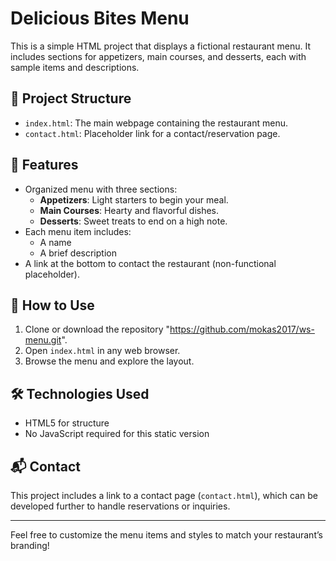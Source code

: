 # Delicious Bites Menu

This is a simple HTML project that displays a fictional restaurant menu. It includes sections for appetizers, main courses, and desserts, each with sample items and descriptions.

## 📄 Project Structure

- `index.html`: The main webpage containing the restaurant menu.
- `contact.html`: Placeholder link for a contact/reservation page.

## 🧾 Features

- Organized menu with three sections:
  - **Appetizers**: Light starters to begin your meal.
  - **Main Courses**: Hearty and flavorful dishes.
  - **Desserts**: Sweet treats to end on a high note.
- Each menu item includes:
  - A name
  - A brief description
- A link at the bottom to contact the restaurant (non-functional placeholder).

## 🚀 How to Use

1. Clone or download the repository  "https://github.com/mokas2017/ws-menu.git".
2. Open `index.html` in any web browser.
3. Browse the menu and explore the layout.

## 🛠️ Technologies Used

- HTML5 for structure
- No JavaScript required for this static version

## 📬 Contact

This project includes a link to a contact page (`contact.html`), which can be developed further to handle reservations or inquiries.

---

Feel free to customize the menu items and styles to match your restaurant’s branding!
